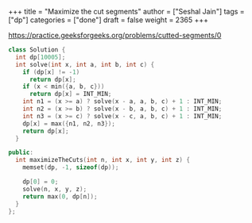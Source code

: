 +++
title = "Maximize the cut segments"
author = ["Seshal Jain"]
tags = ["dp"]
categories = ["done"]
draft = false
weight = 2365
+++

<https://practice.geeksforgeeks.org/problems/cutted-segments/0>

```cpp
class Solution {
  int dp[10005];
  int solve(int x, int a, int b, int c) {
    if (dp[x] != -1)
      return dp[x];
    if (x < min({a, b, c}))
      return dp[x] = INT_MIN;
    int n1 = (x >= a) ? solve(x - a, a, b, c) + 1 : INT_MIN;
    int n2 = (x >= b) ? solve(x - b, a, b, c) + 1 : INT_MIN;
    int n3 = (x >= c) ? solve(x - c, a, b, c) + 1 : INT_MIN;
    dp[x] = max({n1, n2, n3});
    return dp[x];
  }

public:
  int maximizeTheCuts(int n, int x, int y, int z) {
    memset(dp, -1, sizeof(dp));

    dp[0] = 0;
    solve(n, x, y, z);
    return max(0, dp[n]);
  }
};
```

